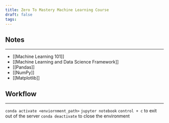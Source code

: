 ```yaml
---
title: Zero To Mastery Machine Learning Course
draft: false
tags:
---
```

## Notes
---
- [[Machine Learning 101]]
- [[Machine Learning and Data Science Framework]]
- [[Pandas]]
- [[NumPy]]
- [[Matplotlib]]
## Workflow
---
`conda activate <enviornment_path>`
`jupyter notebook`
`control + c` to exit out of the server
`conda deactivate` to close the environment 
